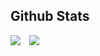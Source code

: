 ## Github Stats

<picture>
<source 
  srcset="https://github-readme-stats.vercel.app/api?username=Teihden&show_icons=true&count_private=trueborder_color&theme=github_dark"
  media="(prefers-color-scheme: dark)"
/>
<source
  srcset="https://github-readme-stats.vercel.app/api?username=Teihden&show_icons=true&count_private=true&icon_color=2f80ed&theme=default"
  media="(prefers-color-scheme: light), (prefers-color-scheme: no-preference)"
/>
<img align="top" src="https://github-readme-stats.vercel.app/api?username=Teihden&count_private=true&show_icons=true" />
</picture>

<picture>
<source 
  srcset="https://github-readme-stats.vercel.app/api/top-langs?username=Teihden&show_icons=true&count_private=true&layout=compact&langs_count=10&theme=github_dark"
  media="(prefers-color-scheme: dark)"
/>
<source
  srcset="https://github-readme-stats.vercel.app/api/top-langs?username=Teihden&show_icons=true&count_private=true&layout=compact&langs_count=10&theme=default"
  media="(prefers-color-scheme: light), (prefers-color-scheme: no-preference)"
/>
<img align="top" hspace="10" src="https://github-readme-stats.vercel.app/api/top-langs?username=Teihden&count_private=true&show_icons=true&langs_count=10&layout=compact" />
</picture>
